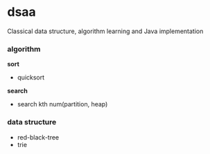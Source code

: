 # dsaa
Classical data structure, algorithm learning and Java implementation

### algorithm

**sort** 
+ quicksort

**search**
+ search kth num(partition, heap)


### data structure
+ red-black-tree
+ trie

